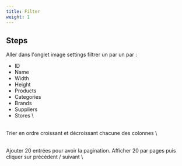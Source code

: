 ```yaml
---
title: Filter
weight: 1
---
```

## Steps

Aller dans l'onglet image settings filtrer un par un par : 
- ID  
- Name  
- Width  
- Height  
- Products
- Categories
- Brands
- Suppliers
- Stores\
\
Trier en ordre croissant et décroissant chacune des colonnes\
\
Ajouter 20 entrées pour avoir la pagination. Afficher 20 par pages puis cliquer sur précédent / suivant\
					

